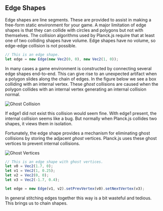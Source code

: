 
## Edge Shapes
Edge shapes are line segments. These are provided to assist in making a
free-form static environment for your game. A major limitation of edge
shapes is that they can collide with circles and polygons but not with
themselves. The collision algorithms used by Planck.js require that at least
one of two colliding shapes have volume. Edge shapes have no volume, so
edge-edge collision is not possible.

```js
// This is an edge shape.
let edge = new Edge(new Vec2(0, 0), new Vec2(1, 0));
```

In many cases a game environment is constructed by connecting several
edge shapes end-to-end. This can give rise to an unexpected artifact
when a polygon slides along the chain of edges. In the figure below we
see a box colliding with an internal vertex. These *ghost* collisions
are caused when the polygon collides with an internal vertex generating
an internal collision normal.

![Ghost Collision](/planck.js/docs/images/ghost_collision.svg)

If edge1 did not exist this collision would seem fine. With edge1
present, the internal collision seems like a bug. But normally when
Planck.js collides two shapes, it views them in isolation.

Fortunately, the edge shape provides a mechanism for eliminating ghost
collisions by storing the adjacent *ghost* vertices. Planck.js uses these
ghost vertices to prevent internal collisions.

![Ghost Vertices](/planck.js/docs/images/ghost_vertices.svg)

```js
// This is an edge shape with ghost vertices.
let v0 = Vec2(1.7, 0);
let v1 = Vec2(1, 0.25);
let v2 = Vec2(0, 0);
let v3 = Vec2(-1.7, 0.4);

let edge = new Edge(v1, v2).setPrevVertex(v0).setNextVertex(v3);
```

In general stitching edges together this way is a bit wasteful and
tedious. This brings us to chain shapes.
